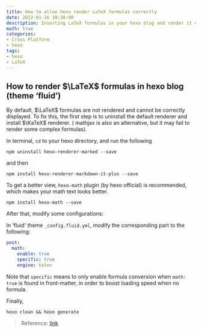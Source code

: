 ```yaml
---
title: How to allow hexo render LaTeX formulas correctly
date: 2022-01-16 18:38:00
description: Inserting LaTeX formulas in your hexo blog and render it correctly, using KaTeX renderer.
math: true
categories: 
- Cross Platform
- hexo
tags:
- hexo
- LaTeX
---
```


## How to render $\LaTeX$ formulas in hexo blog (theme ‘fluid’)

By default, $\LaTeX$ formulas are not rendered and cannot be correctly displayed. To fix this, the first step is to uninstall the default renderer and install $\KaTeX$ renderer.  ( $\mathrm{mathjax}$ is also an alternative, but it may fail to render some complex formulas). 

In terminal, `cd` to your hexo directory, and run the following

```shell
npm uninstall hexo-renderer-marked --save
```

and then 

```shell
npm install hexo-renderer-markdown-it-plus --save
```

To get a better view, `hexo-math` plugin (by hexo official) is recommended, which makes your math text looks better.

```shell
npm install hexo-math --save
```

After that, modify some configurations:

In ‘fluid’ theme `_config.fluid.yml`, modify the corresponding part to the following:

```yml
post:
  math:
    enable: true
    specific: true
    engine: katex
```

Note that `specific` means to only enable formula conversion when `math: true` is found in front-matter, in order to boost loading speed when no formula.

Finally, 

```shell
hexo clean && hexo generate 
```

> Reference: [link](https://wty-yy.github.io/posts/3849/index.html)

